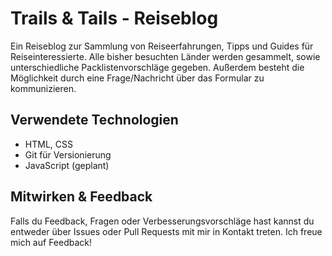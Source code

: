 # Trails & Tails - Reiseblog
Ein Reiseblog zur Sammlung von Reiseerfahrungen, Tipps und Guides für Reiseinteressierte. Alle bisher besuchten Länder werden gesammelt, sowie unterschiedliche Packlistenvorschläge gegeben. Außerdem besteht die Möglichkeit durch eine Frage/Nachricht über das Formular zu kommunizieren.

## Verwendete Technologien
- HTML, CSS
- Git für Versionierung
- JavaScript (geplant)

## Mitwirken & Feedback
Falls du Feedback, Fragen oder Verbesserungsvorschläge hast kannst du entweder über Issues oder Pull Requests mit mir in Kontakt treten. Ich freue mich auf Feedback!
